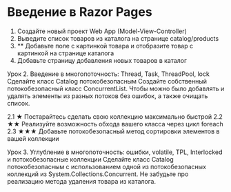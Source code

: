 # Введение в Razor Pages
1. Создайте новый проект Web App (Model-View-Controller)
2. Выведите список товаров из каталога на странице catalog/products
3. ** Добавьте поле с картинкой товара и отобразите товар с картинкой на странице каталога
4. Добавьте страницу добавления новых товаров в каталог

Урок 2. Введение в многопоточность: Thread, Task, ThreadPool, lock
Сделайте класс Catalog потокобезопасным
Создайте собственный потокобезопасный класс ConcurrentList<T>. Чтобы можно было добавлять и удалять элементы из разных потоков без ошибок, а также очищать список.

2.1 ★ Постарайтесь сделать свою коллекцию максимально быстрой
2.2 ★★ Реализуйте возможность обхода вашего класса через цикл foreach
2.3 ★★★ Добавьте потокобезопасный метод сортировки элементов в вашей коллекции

Урок 3. Углубление в многопоточность: ошибки, volatile, TPL, Interlocked и потокобезопасные коллекции
Сделайте класс Catalog потокобезопасным с использованием одной из потокобезопасных коллекций из System.Collections.Concurrent. Не забудьте про реализацию метода удаления товара из каталога.